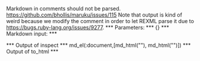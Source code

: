 Markdown in comments should not be parsed. https://github.com/bhollis/maruku/issues/115
Note that output is kind of weird because we modify the comment in order to let REXML parse it due to https://bugs.ruby-lang.org/issues/9277.
*** Parameters: ***
{}
*** Markdown input: ***
<!--
Header
------
-->

<!-- -- -->
*** Output of inspect ***
md_el(:document,[md_html("<!--\nHeader\n- - - - - - \n-->"), md_html("<!-- - - -->")])
*** Output of to_html ***
<!--
Header
- - - - - - 
-->

<!-- - - -->
